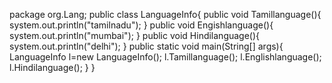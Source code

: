 package org.Lang;
public class LanguageInfo{
public void Tamillanguage(){
system.out.println("tamilnadu");
}
public void Engishlanguage(){
system.out.println("mumbai");
}
public void Hindilanguage(){
system.out.println("delhi");
}
public static void main(String[] args){
LanguageInfo l=new LanguageInfo();
l.Tamillanguage();
l.Englishlanguage();
l.Hindilanguage();
}
}










